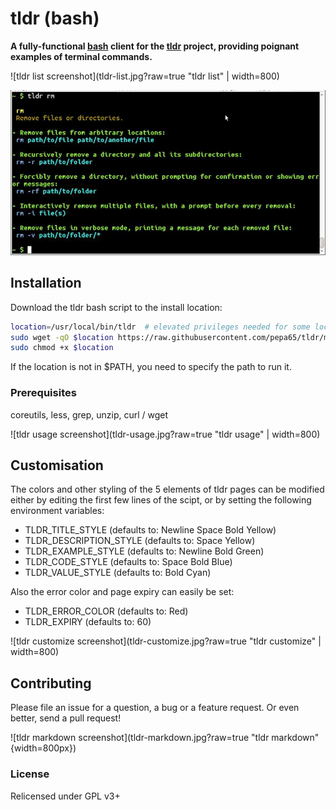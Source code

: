 # tldr (bash)

**A fully-functional [bash](https://tiswww.case.edu/php/chet/bash/bashtop.html)
client for the [tldr](https://github.com/rprieto/tldr/) project, providing
poignant examples of terminal commands.**

![tldr list screenshot](tldr-list.jpg?raw=true "tldr list" | width=800)

<img src="tldr-page.jpg" width="800" title="tldr page" alt="tldr page screenshot"/>

## Installation
Download the tldr bash script to the install location:

```bash
location=/usr/local/bin/tldr  # elevated privileges needed for some locations
sudo wget -qO $location https://raw.githubusercontent.com/pepa65/tldr/master/tldr
sudo chmod +x $location
```

If the location is not in $PATH, you need to specify the path to run it.

### Prerequisites
coreutils, less, grep, unzip, curl / wget

![tldr usage screenshot](tldr-usage.jpg?raw=true "tldr usage" | width=800)

## Customisation
The colors and other styling of the 5 elements of tldr pages can be modified
either by editing the first few lines of the scipt, or by setting the following
environment variables:
* TLDR_TITLE_STYLE (defaults to: Newline Space Bold Yellow)
* TLDR_DESCRIPTION_STYLE (defaults to: Space Yellow)
* TLDR_EXAMPLE_STYLE (defaults to: Newline Bold Green)
* TLDR_CODE_STYLE (defaults to: Space Bold Blue)
* TLDR_VALUE_STYLE (defaults to: Bold Cyan)

Also the error color and page expiry can easily be set:
* TLDR_ERROR_COLOR (defaults to: Red)
* TLDR_EXPIRY (defaults to: 60)

![tldr customize screenshot](tldr-customize.jpg?raw=true "tldr customize" | width=800)

## Contributing

Please file an issue for a question, a bug or a feature request.
Or even better, send a pull request!

![tldr markdown screenshot](tldr-markdown.jpg?raw=true "tldr markdown" {width=800px})

### License

Relicensed under GPL v3+
